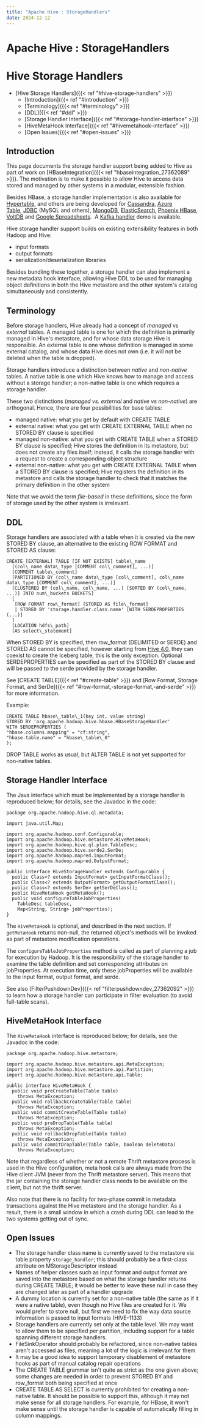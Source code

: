 ```yaml
---
title: "Apache Hive : StorageHandlers"
date: 2024-12-12
---
```










# Apache Hive : StorageHandlers






# Hive Storage Handlers


* [Hive Storage Handlers]({{< ref "#hive-storage-handlers" >}})
	+ [Introduction]({{< ref "#introduction" >}})
	+ [Terminology]({{< ref "#terminology" >}})
	+ [DDL]({{< ref "#ddl" >}})
	+ [Storage Handler Interface]({{< ref "#storage-handler-interface" >}})
	+ [HiveMetaHook Interface]({{< ref "#hivemetahook-interface" >}})
	+ [Open Issues]({{< ref "#open-issues" >}})




## Introduction

This page documents the storage handler support being added to Hive as part of work on [HBaseIntegration]({{< ref "hbaseintegration_27362089" >}}). The motivation is to make it possible to allow Hive to access data stored and managed by other systems in a modular, extensible fashion.

Besides HBase, a storage handler implementation is also available for [Hypertable](http://code.google.com/p/hypertable/wiki/HiveExtension), and others are being developed for [Cassandra](https://issues.apache.org/jira/browse/HIVE-1434), [Azure Table](https://blogs.msdn.microsoft.com/mostlytrue/2014/04/04/analyzing-azure-table-storage-data-with-hdinsight/), [JDBC](https://cwiki.apache.org/confluence/display/Hive/JdbcStorageHandler) (MySQL and others), [MongoDB](https://github.com/yc-huang/Hive-mongo), [ElasticSearch](https://www.elastic.co/guide/en/elasticsearch/hadoop/current/hive.html), [Phoenix HBase](https://phoenix.apache.org/hive_storage_handler.html?platform=hootsuite), [VoltDB](https://issues.voltdb.com/browse/ENG-10736?page=com.atlassian.jira.plugin.system.issuetabpanels%3Aall-tabpanel) and [Google Spreadsheets](https://github.com/balshor/gdata-storagehandler).  A [Kafka handler](https://github.com/HiveKa/HiveKa) demo is available.

Hive storage handler support builds on existing extensibility features in both Hadoop and Hive:

* input formats
* output formats
* serialization/deserialization libraries

Besides bundling these together, a storage handler can also implement a new metadata hook interface, allowing Hive DDL to be used for managing object definitions in both the Hive metastore and the other system's catalog simultaneously and consistently.

## Terminology

Before storage handlers, Hive already had a concept of *managed* vs *external* tables. A managed table is one for which the definition is primarily managed in Hive's metastore, and for whose data storage Hive is responsible. An external table is one whose definition is managed in some external catalog, and whose data Hive does not own (i.e. it will not be deleted when the table is dropped).

Storage handlers introduce a distinction between *native* and *non-native* tables. A native table is one which Hive knows how to manage and access without a storage handler; a non-native table is one which requires a storage handler.

These two distinctions (*managed vs. external* and *native vs non-native*) are orthogonal. Hence, there are four possibilities for base tables:

* managed native: what you get by default with CREATE TABLE
* external native: what you get with CREATE EXTERNAL TABLE when no STORED BY clause is specified
* managed non-native: what you get with CREATE TABLE when a STORED BY clause is specified; Hive stores the definition in its metastore, but does not create any files itself; instead, it calls the storage handler with a request to create a corresponding object structure
* external non-native: what you get with CREATE EXTERNAL TABLE when a STORED BY clause is specified; Hive registers the definition in its metastore and calls the storage handler to check that it matches the primary definition in the other system

Note that we avoid the term *file-based* in these definitions, since the form of storage used by the other system is irrelevant.

## DDL

Storage handlers are associated with a table when it is created via the new STORED BY clause, an alternative to the existing ROW FORMAT and STORED AS clause:



```
CREATE [EXTERNAL] TABLE [IF NOT EXISTS] table\_name
  [(col\_name data\_type [COMMENT col\_comment], ...)]
  [COMMENT table\_comment]
  [PARTITIONED BY (col\_name data\_type [col\_comment], col\_name data\_type [COMMENT col\_comment], ...)]
  [CLUSTERED BY (col\_name, col\_name, ...) [SORTED BY (col\_name, ...)] INTO num\_buckets BUCKETS]
  [
   [ROW FORMAT row\_format] [STORED AS file\_format]
   | STORED BY 'storage.handler.class.name' [WITH SERDEPROPERTIES (...)]
  ]
  [LOCATION hdfs\_path]
  [AS select\_statement]

```

When STORED BY is specified, then row\_format (DELIMITED or SERDE) and STORED AS cannot be specified, however starting from [Hive 4.0](https://cwiki.apache.org/confluence/display/Hive/Hive-Iceberg+Integration), they can coexist to create the Iceberg table, this is the only exception. Optional SERDEPROPERTIES can be specified as part of the STORED BY clause and will be passed to the serde provided by the storage handler.

See [CREATE TABLE]({{< ref "#create-table" >}}) and [Row Format, Storage Format, and SerDe]({{< ref "#row-format,-storage-format,-and-serde" >}}) for more information.

Example:



```
CREATE TABLE hbase\_table\_1(key int, value string) 
STORED BY 'org.apache.hadoop.hive.hbase.HBaseStorageHandler'
WITH SERDEPROPERTIES (
"hbase.columns.mapping" = "cf:string",
"hbase.table.name" = "hbase\_table\_0"
);

```

DROP TABLE works as usual, but ALTER TABLE is not yet supported for non-native tables.

## Storage Handler Interface

The Java interface which must be implemented by a storage handler is reproduced below; for details, see the Javadoc in the code:



```
package org.apache.hadoop.hive.ql.metadata;

import java.util.Map;

import org.apache.hadoop.conf.Configurable;
import org.apache.hadoop.hive.metastore.HiveMetaHook;
import org.apache.hadoop.hive.ql.plan.TableDesc;
import org.apache.hadoop.hive.serde2.SerDe;
import org.apache.hadoop.mapred.InputFormat;
import org.apache.hadoop.mapred.OutputFormat;

public interface HiveStorageHandler extends Configurable {
  public Class<? extends InputFormat> getInputFormatClass();
  public Class<? extends OutputFormat> getOutputFormatClass();
  public Class<? extends SerDe> getSerDeClass();
  public HiveMetaHook getMetaHook();
  public void configureTableJobProperties(
    TableDesc tableDesc,
    Map<String, String> jobProperties);
}

```

The `HiveMetaHook` is optional, and described in the next section. If `getMetaHook` returns non-null, the returned object's methods will be invoked as part of metastore modification operations.

The `configureTableJobProperties` method is called as part of planning a job for execution by Hadoop. It is the responsibility of the storage handler to examine the table definition and set corresponding attributes on jobProperties. At execution time, only these jobProperties will be available to the input format, output format, and serde.

See also [FilterPushdownDev]({{< ref "filterpushdowndev_27362092" >}}) to learn how a storage handler can participate in filter evaluation (to avoid full-table scans).

## HiveMetaHook Interface

The `HiveMetaHook` interface is reproduced below; for details, see the Javadoc in the code:



```
package org.apache.hadoop.hive.metastore;

import org.apache.hadoop.hive.metastore.api.MetaException;
import org.apache.hadoop.hive.metastore.api.Partition;
import org.apache.hadoop.hive.metastore.api.Table;

public interface HiveMetaHook {
  public void preCreateTable(Table table)
    throws MetaException;
  public void rollbackCreateTable(Table table)
    throws MetaException;
  public void commitCreateTable(Table table)
    throws MetaException;
  public void preDropTable(Table table)
    throws MetaException;
  public void rollbackDropTable(Table table)
    throws MetaException;
  public void commitDropTable(Table table, boolean deleteData)
    throws MetaException;

```

Note that regardless of whether or not a remote Thrift metastore process is used in the Hive configuration, meta hook calls are always made from the Hive client JVM (never from the Thrift metastore server). This means that the jar containing the storage handler class needs to be available on the client, but not the thrift server.

Also note that there is no facility for two-phase commit in metadata transactions against the Hive metastore and the storage handler. As a result, there is a small window in which a crash during DDL can lead to the two systems getting out of sync.

## Open Issues

* The storage handler class name is currently saved to the metastore via table property `storage_handler`; this should probably be a first-class attribute on MStorageDescriptor instead
* Names of helper classes such as input format and output format are saved into the metastore based on what the storage handler returns during CREATE TABLE; it would be better to leave these null in case they are changed later as part of a handler upgrade
* A dummy location is currently set for a non-native table (the same as if it were a native table), even though no Hive files are created for it. We would prefer to store null, but first we need to fix the way data source information is passed to input formats (HIVE-1133)
* Storage handlers are currently set only at the table level. We may want to allow them to be specified per partition, including support for a table spanning different storage handlers.
* FileSinkOperator should probably be refactored, since non-native tables aren't accessed as files, meaning a lot of the logic is irrelevant for them
* It may be a good idea to support temporary disablement of metastore hooks as part of manual catalog repair operations
* The CREATE TABLE grammar isn't quite as strict as the one given above; some changes are needed in order to prevent STORED BY and row\_format both being specified at once
* CREATE TABLE AS SELECT is currently prohibited for creating a non-native table. It should be possible to support this, although it may not make sense for all storage handlers. For example, for HBase, it won't make sense until the storage handler is capable of automatically filling in column mappings.



 

 

